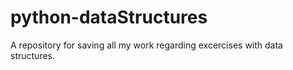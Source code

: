 # python-dataStructures
A repository for saving all my work regarding excercises with data structures.
